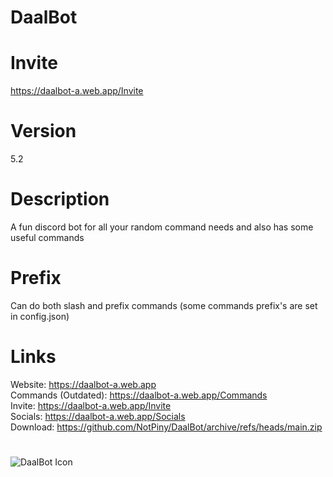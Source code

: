 # DaalBot

# Invite

https://daalbot-a.web.app/Invite

# Version
5.2

# Description
A fun discord bot for all your random command needs and also has some useful commands

# Prefix
Can do both slash and prefix commands
(some commands prefix's are set in config.json)

# Links

Website: https://daalbot-a.web.app<br />
Commands (Outdated): https://daalbot-a.web.app/Commands<br />
Invite: https://daalbot-a.web.app/Invite<br />
Socials: https://daalbot-a.web.app/Socials<br />
Download: https://github.com/NotPiny/DaalBot/archive/refs/heads/main.zip

# 

![DaalBot Icon](https://pinymedia.web.app/Daalbot.png)
